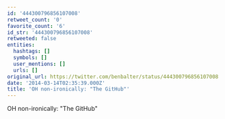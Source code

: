 ```yaml
---
id: '444300796856107008'
retweet_count: '0'
favorite_count: '6'
id_str: '444300796856107008'
retweeted: false
entities:
  hashtags: []
  symbols: []
  user_mentions: []
  urls: []
original_url: https://twitter.com/benbalter/status/444300796856107008
date: '2014-03-14T02:35:39.000Z'
title: 'OH non-ironically: "The GitHub"'
---
```


OH non-ironically: "The GitHub"